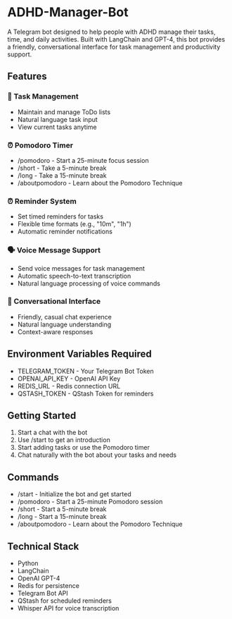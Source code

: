 # ADHD-Manager-Bot

A Telegram bot designed to help people with ADHD manage their tasks, time, and daily activities. Built with LangChain and GPT-4, this bot provides a friendly, conversational interface for task management and productivity support.

## Features
### 🎯 Task Management
- Maintain and manage ToDo lists
- Natural language task input
- View current tasks anytime
### ⏰ Pomodoro Timer
- /pomodoro - Start a 25-minute focus session
- /short - Take a 5-minute break
- /long - Take a 15-minute break
- /aboutpomodoro - Learn about the Pomodoro Technique
### ⏰ Reminder System
- Set timed reminders for tasks
- Flexible time formats (e.g., "10m", "1h")
- Automatic reminder notifications
### 🗣️ Voice Message Support
- Send voice messages for task management
- Automatic speech-to-text transcription
- Natural language processing of voice commands
### 💬 Conversational Interface
- Friendly, casual chat experience
- Natural language understanding
- Context-aware responses
## Environment Variables Required
- TELEGRAM_TOKEN - Your Telegram Bot Token
- OPENAI_API_KEY - OpenAI API Key
- REDIS_URL - Redis connection URL
- QSTASH_TOKEN - QStash Token for reminders
## Getting Started
1. Start a chat with the bot
2. Use /start to get an introduction
3. Start adding tasks or use the Pomodoro timer
4. Chat naturally with the bot about your tasks and needs
## Commands
- /start - Initialize the bot and get started
- /pomodoro - Start a 25-minute Pomodoro session
- /short - Start a 5-minute break
- /long - Start a 15-minute break
- /aboutpomodoro - Learn about the Pomodoro Technique
## Technical Stack
- Python
- LangChain
- OpenAI GPT-4
- Redis for persistence
- Telegram Bot API
- QStash for scheduled reminders
- Whisper API for voice transcription
